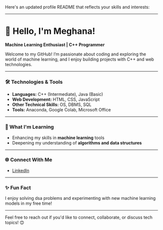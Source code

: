 Here's an updated profile README that reflects your skills and interests:

---

# 👋 Hello, I'm Meghana!

**Machine Learning Enthusiast | C++ Programmer**

Welcome to my GitHub! I’m passionate about coding and exploring the world of machine learning, and I enjoy building projects with C++ and web technologies.

---

### 🛠️ Technologies & Tools
- **Languages:** C++ (Intermediate), Java (Basic)
- **Web Development:** HTML, CSS, JavaScript
- **Other Technical Skills:** OS, DBMS, SQL
- **Tools:** Anaconda, Google Colab, Microsoft Office

---

### 🌱 What I'm Learning
- Enhancing my skills in **machine learning** tools
- Deepening my understanding of **algorithms and data structures**


---

### 🌐 Connect With Me
- [LinkedIn](https://linkedin.com/in/lakshmi-meghana-medicharla-46507122b)

---

### ✨ Fun Fact
I enjoy solving dsa problems and experimenting with new machine learning models in my free time!

---

Feel free to reach out if you'd like to connect, collaborate, or discuss tech topics! 😊

<!---
MEGHANA-M-L/MEGHANA-M-L is a ✨ special ✨ repository because its `README.md` (this file) appears on your GitHub profile.
You can click the Preview link to take a look at your changes.
--->
